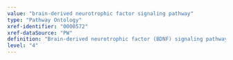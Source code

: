 ```yaml
---
value: "brain-derived neurotrophic factor signaling pathway"
type: "Pathway Ontology"
xref-identifier: "0000572"
xref-dataSource: "PW"
definition: "Brain-derived neurotrophic factor (BDNF) signaling pathway plays important roles in the growth, differentiation and survival of neurons, particularly the striatal neurons. BDNF signals via the tropomyosin-related kinase receptor type B (TrkB) to activate PKC, PI3K-AKT and MAPK/ERK intracellular pathways. Impaired BDNF signaling contributes to the pathogenesis of conditions such as Huntington Disease (HD) and psychiatric disorders. Upregulation on the other hand, is associated with several malignancies."
level: "4"
---
```

